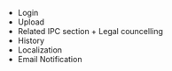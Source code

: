 - Login
- Upload
- Related IPC section + Legal councelling
- History
- Localization
- Email Notification
